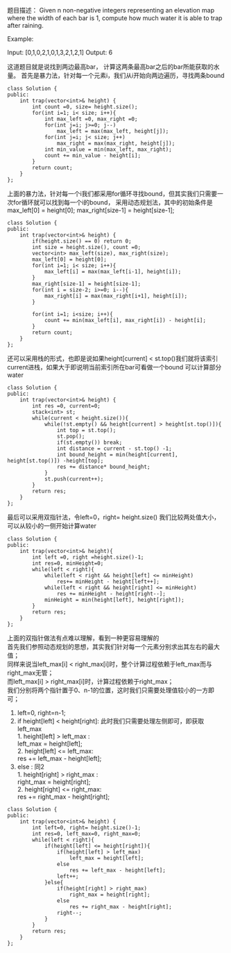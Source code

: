 题目描述：
Given n non-negative integers representing an elevation map where the width of each bar is 1, 
compute how much water it is able to trap after raining.

Example:

Input: [0,1,0,2,1,0,1,3,2,1,2,1]
Output: 6

这道题目就是说找到两边最高bar， 计算这两条最高bar之后的bar所能获取的水量。
首先是暴力法，针对每一个元素i，我们从i开始向两边遍历，寻找两条bound
```
class Solution {
public:
    int trap(vector<int>& height) {
        int count =0, size= height.size();
        for(int i=1; i< size; i++){
            int max_left =0, max_right =0;
            for(int j=i; j>=0; j--)
                max_left = max(max_left, height[j]);
            for(int j=i; j< size; j++)
                max_right = max(max_right, height[j]);
            int min_value = min(max_left, max_right);
            count += min_value - height[i];
        }
        return count;
    }
};

```

上面的暴力法，针对每一个i我们都采用for循环寻找bound，但其实我们只需要一次for循环就可以找到每一个i的bound，
采用动态规划法，其中的初始条件是 max_left[0] = height[0]; max_right[size-1] = height[size-1];
```
class Solution {
public:
    int trap(vector<int>& height) {
        if(height.size() == 0) return 0;
        int size = height.size(), count =0;
        vector<int> max_left(size), max_right(size);
        max_left[0] = height[0];
        for(int i=1; i< size; i++){
            max_left[i] = max(max_left[i-1], height[i]);
        }
        max_right[size-1] = height[size-1];
        for(int i = size-2; i>=0; i--){
            max_right[i] = max(max_right[i+1], height[i]);
        }
        
        for(int i=1; i<size; i++){
            count += min(max_left[i], max_right[i]) - height[i];
        }
        return count;
    }
};
```

还可以采用栈的形式，也即是说如果height[current] < st.top()我们就将该索引current进栈，如果大于即说明当前索引所在bar可看做一个bound
可以计算部分water
```
class Solution {
public:
    int trap(vector<int>& height) {
        int res =0, current=0;
        stack<int> st;
        while(current < height.size()){
            while(!st.empty() && height[current] > height[st.top()]){
                int top = st.top();
                st.pop();
                if(st.empty()) break;
                int distance = current - st.top() -1;
                int bound_height = min(height[current], height[st.top()]) -height[top];
                res += distance* bound_height;
            }
            st.push(current++);
        }
        return res;
    }
};
```

最后可以采用双指针法，令left=0，right= height.size() 我们比较两处值大小，可以从较小的一侧开始计算water
```
class Solution {
public:
    int trap(vector<int>& height){
        int left =0, right =height.size()-1;
        int res=0, minHeight=0;
        while(left < right){
            while(left < right && height[left] <= minHeight)
                res+= minHeight - height[left++];
            while(left < right && height[right] <= minHeight)
                res += minHeight - height[right--];
            minHeight = min(height[left], height[right]);
        }
        return res;
    }
};
```


上面的双指针做法有点难以理解，看到一种更容易理解的    
首先我们参照动态规划的思想，其实我们针对每一个元素分别求出其左右的最大值；  
同样来说当left_max[i] < right_max[i]时，整个计算过程依赖于left_max而与right_max无管；  
而left_max[i] > right_max[i]时，计算过程依赖于right_max；  
我们分别将两个指针置于0、n-1的位置，这时我们只需要处理值较小的一方即可；  
1. left=0, right=n-1;   
2. if height[left] < height[right]:  此时我们只需要处理左侧即可，即获取left_max  
        1. height[left] > left_max :  
            left_max = height[left];  
        2. height[left] <= left_max:  
            res += left_max - height[left];  
3. else : 同2  
        1. height[right] > right_max :  
            right_max = height[right];  
        2. height[right] <= right_max:  
            res += right_max - height[right];  
        

```
class Solution {
public:
    int trap(vector<int>& height) {
        int left=0, right= height.size()-1;
        int res=0, left_max=0, right_max=0;
        while(left < right){
            if(height[left] <= height[right]){
                if(height[left] > left_max)
                    left_max = height[left];
                else
                    res += left_max - height[left];
                left++;
            }else{
                if(height[right] > right_max)
                    right_max = height[right];
                else
                    res += right_max - height[right];
                right--;
            }
        }
        return res;
    }
};
```





